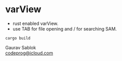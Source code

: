 # varView

- rust enabled varView.
- use TAB for file opening and / for searching SAM.

```
cargo build
```

Gaurav Sablok \
codeprog@icloud.com
